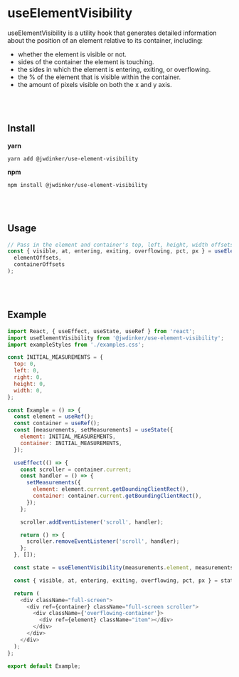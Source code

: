 # useElementVisibility

useElementVisibility is a utility hook that generates detailed information about
the position of an element relative to its container, including:

- whether the element is visible or not.
- sides of the container the element is touching.
- the sides in which the element is entering, exiting, or overflowing.
- the % of the element that is visible within the container.
- the amount of pixels visible on both the x and y axis.

</br>
</br>

## Install

**yarn**

`yarn add @jwdinker/use-element-visibility`

**npm**

`npm install @jwdinker/use-element-visibility`

</br>
</br>

## Usage

```javascript
// Pass in the element and container's top, left, height, width offsets.
const { visible, at, entering, exiting, overflowing, pct, px } = useElementVisibility(
  elementOffsets,
  containerOffsets
);
```

</br>
</br>

## Example

```javascript
import React, { useEffect, useState, useRef } from 'react';
import useElementVisibility from '@jwdinker/use-element-visibility';
import exampleStyles from './examples.css';

const INITIAL_MEASUREMENTS = {
  top: 0,
  left: 0,
  right: 0,
  height: 0,
  width: 0,
};

const Example = () => {
  const element = useRef();
  const container = useRef();
  const [measurements, setMeasurements] = useState({
    element: INITIAL_MEASUREMENTS,
    container: INITIAL_MEASUREMENTS,
  });

  useEffect(() => {
    const scroller = container.current;
    const handler = () => {
      setMeasurements({
        element: element.current.getBoundingClientRect(),
        container: container.current.getBoundingClientRect(),
      });
    };

    scroller.addEventListener('scroll', handler);

    return () => {
      scroller.removeEventListener('scroll', handler);
    };
  }, []);

  const state = useElementVisibility(measurements.element, measurements.container);

  const { visible, at, entering, exiting, overflowing, pct, px } = state;

  return (
    <div className="full-screen">
      <div ref={container} className="full-screen scroller">
        <div className={'overflowing-container'}>
          <div ref={element} className="item"></div>
        </div>
      </div>
    </div>
  );
};

export default Example;
```
